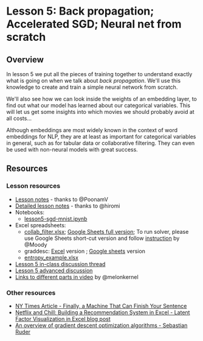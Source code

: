 # Lesson 5: Back propagation; Accelerated SGD; Neural net from scratch

## Overview
In lesson 5 we put all the pieces of training together to understand exactly what is going on when we talk about *back propagation*. We'll use this knowledge to create and train a simple neural network from scratch.

We'll also see how we can look inside the weights of an embedding layer, to find out what our model has learned about our categorical variables. This will let us get some insights into which movies we should probably avoid at all costs&hellip;

Although embeddings are most widely known in the context of word embeddings for NLP, they are at least as important for categorical variables in general, such as for tabular data or collaborative filtering. They can even be used with non-neural models with great success.

## Resources

### Lesson resources

- [Lesson notes](https://forums.fast.ai/t/deep-learning-lesson-5-notes/31298) - thanks to @PoonamV
- [Detailed lesson notes](https://github.com/hiromis/notes/blob/master/Lesson5.md) - thanks to @hiromi
- Notebooks:
  - [lesson5-sgd-mnist.ipynb](https://nbviewer.jupyter.org/github/fastai/course-v3/blob/master/nbs/dl1/lesson5-sgd-mnist.ipynb)
- Excel spreadsheets:
  - [collab_filter.xlsx](https://github.com/fastai/course-v3/blob/master/files/xl/collab_filter.xlsx);
[Google Sheets full version](https://docs.google.com/spreadsheets/d/1oxY9bxgLPutRidhTrucFeg5Il0Jq7UdMJgR3igTtbPU/edit#gid=1748360111); To run solver, please use Google Sheets short-cut version and follow [instruction](https://forums.fast.ai/t/google-sheets-versions-of-spreadsheets/10424/7) by @Moody
  - graddesc: [Excel](https://github.com/fastai/course-v3/blob/master/files/xl/graddesc.xlsm) version ; [Google sheets](https://docs.google.com/spreadsheets/d/1uUwjwDgTvsxW7L1uPzpulGlUTaLOm8b-R_v0HIUmAvY/edit?usp=sharing) version
  - [entropy_example.xlsx](https://github.com/fastai/course-v3/blob/master/files/xl/entropy_example.xlsx)
- [Lesson 5 in-class discussion thread](https://forums.fast.ai/t/lesson-5-discussion-thread/30864)
- [Lesson 5 advanced discussion](https://forums.fast.ai/t/lesson-5-further-discussion/30865)
- [Links to different parts in video](https://forums.fast.ai/t/lesson-5-links-to-different-parts-in-video/30891) by @melonkernel

### Other resources

- [NY Times Article - Finally, a Machine That Can Finish Your Sentence](https://www.nytimes.com/2018/11/18/technology/artificial-intelligence-language.html)
- [Netflix and Chill: Building a Recommendation System in Excel - Latent Factor Visualization in Excel blog post](https://towardsdatascience.com/netflix-and-chill-building-a-recommendation-system-in-excel-c69b33c914f4)
- [An overview of gradient descent optimization algorithms - Sebastian Ruder](http://ruder.io/optimizing-gradient-descent/)
